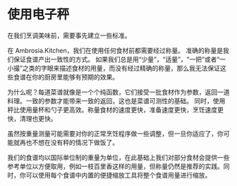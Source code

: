 # 使用电子秤

在我们烹调美味前，需要事先建立一些标准。

在 Ambrosia.Kitchen，我们在使用任何食材前都需要经过称量。
准确的称量是我们保证食谱产出一致性的方式。
如果我们总是用“少量”，“适量”，“一把”或者“一小撮”之类的字眼来描述食材的用量，而没有经过精确的称量，那么我无法保证这些食谱在你的厨房里能够有预期的效果。

为什么呢？每道菜谱就像是一个个纯函数，它们接受一批食材作为参数，返回一道料理。一致的参数才能带来一致的返回，这也是菜谱可测性的基础。
同时，使用秤比使用量杯和勺子更高效。称量食材的速度更快，准备速度更快，烹饪速度更快，清理也更快。

虽然按重量测量可能需要对你的正常烹饪程序做一些调整，但一旦你适应了，你可能就再也不想在没有秤的情况下做饭了。

我们的食谱均以国际单位制的重量为单位，在此基础上我们对部分食材会提供一些参考单位以方便取用，例如一枝百里香这样的用量，但称量仍然是推荐的实践。同时，你可以使用每个食谱中内置的便捷缩放工具将整个食谱用量进行缩放。
